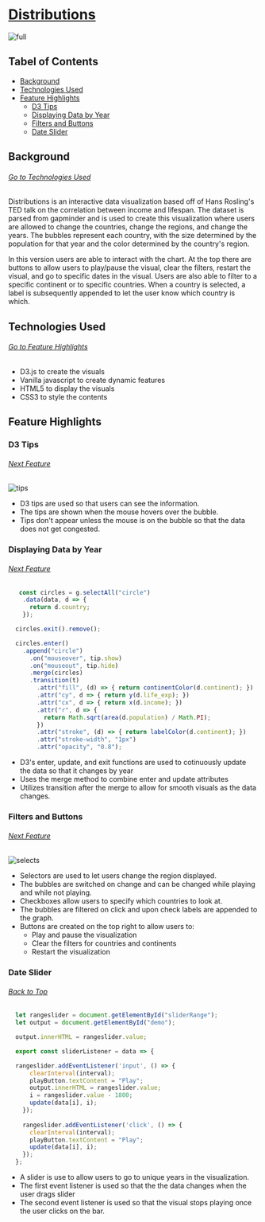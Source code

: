 # [Distributions](https://fion-p.github.io/Distributions/)

![full](https://i.pinimg.com/originals/94/8c/bd/948cbd7c0c068feafee44aedccfab86f.gif)

## Tabel of Contents
 * [Background](#background)
 * [Technologies Used](#technologies-used)
 * [Feature Highlights](#feature-highlights)
   * [D3 Tips](#d3-tips)
   * [Displaying Data by Year](#displaying-data-by-year)
   * [Filters and Buttons](#filters-and-buttons)
   * [Date Slider](#date-slider)

## Background
###### [Go to Technologies Used](#technologies-used)
Distributions is an interactive data visualization based off of Hans Rosling's TED talk on the correlation between income and lifespan. The dataset is parsed from gapminder and is used to create this visualization where users are allowed to change the countries, change the regions, and change the years. The bubbles represent each country, with the size determined by the population for that year and the color determined by the country's region. 

In this version users are able to interact with the chart. At the top there are buttons to allow users to play/pause the visual, clear the filters, restart the visual, and go to specific dates in the visual. Users are also able to filter to a specific continent or to specific countries. When a country is selected, a label is subsequently appended to let the user know which country is which. 

## Technologies Used
###### [Go to Feature Highlights](#feature-highlights)
  * D3.js to create the visuals
  * Vanilla javascript to create dynamic features
  * HTML5 to display the visuals
  * CSS3 to style the contents
 
## Feature Highlights

### D3 Tips
###### [Next Feature](#d3-tips)
<!-- ![drags](https://i.pinimg.com/originals/ba/a0/a9/baa0a9f9520475e3fef4b3d30d1bf001.gif) -->
![tips](https://i.pinimg.com/originals/33/02/92/3302922aec0d65305773b4d24538ca51.gif)
  * D3 tips are used so that users can see the information.
  * The tips are shown when the mouse hovers over the bubble.
  * Tips don't appear unless the mouse is on the bubble so that the data does not get congested.
  
### Displaying Data by Year
###### [Next Feature](#displaying-data-by-year)
```javascript
   const circles = g.selectAll("circle")
    .data(data, d => {
      return d.country;
    });

  circles.exit().remove();

  circles.enter()
    .append("circle")
      .on("mouseover", tip.show)
      .on("mouseout", tip.hide)
      .merge(circles)
      .transition(t)
        .attr("fill", (d) => { return continentColor(d.continent); })
        .attr("cy", d => { return y(d.life_exp); })
        .attr("cx", d => { return x(d.income); })
        .attr("r", d => {
          return Math.sqrt(area(d.population) / Math.PI);
        })
        .attr("stroke", (d) => { return labelColor(d.continent); })
        .attr("stroke-width", "1px")
        .attr("opacity", "0.8");
```
 * D3's enter, update, and exit functions are used to cotinuously update the data so that it changes by year
 * Uses the merge method to combine enter and update attributes 
 * Utilizes transition after the merge to allow for smooth visuals as the data changes.

### Filters and Buttons
###### [Next Feature](#filters-and-buttons)
![selects](https://i.pinimg.com/originals/67/75/3b/67753b3cf7a5d4f6f052bf9fc9814258.gif)

  * Selectors are used to let users change the region displayed. 
  * The bubbles are switched on change and can be changed while playing and while not playing. 
  * Checkboxes allow users to specify which countries to look at. 
  * The bubbles are filtered on click and upon check labels are appended to the graph. 
  * Buttons are created on the top right to allow users to:
     * Play and pause the visualization
     * Clear the filters for countries and continents
     * Restart the visualization 


### Date Slider 
###### [Back to Top](#distributions)
  ```javascript
    let rangeslider = document.getElementById("sliderRange");
    let output = document.getElementById("demo");

    output.innerHTML = rangeslider.value;

    export const sliderListener = data => {

    rangeslider.addEventListener('input', () => {
        clearInterval(interval);
        playButton.textContent = "Play";
        output.innerHTML = rangeslider.value;
        i = rangeslider.value - 1800;
        update(data[i], i);
      });
      
      rangeslider.addEventListener('click', () => {
        clearInterval(interval);
        playButton.textContent = "Play";
        update(data[i], i);
      });
    };
  ```
  * A slider is use to allow users to go to unique years in the visualization. 
  * The first event listener is used so that the the data changes when the user drags slider
  * The second event listener is used so that the visual stops playing once the user clicks on the bar.

